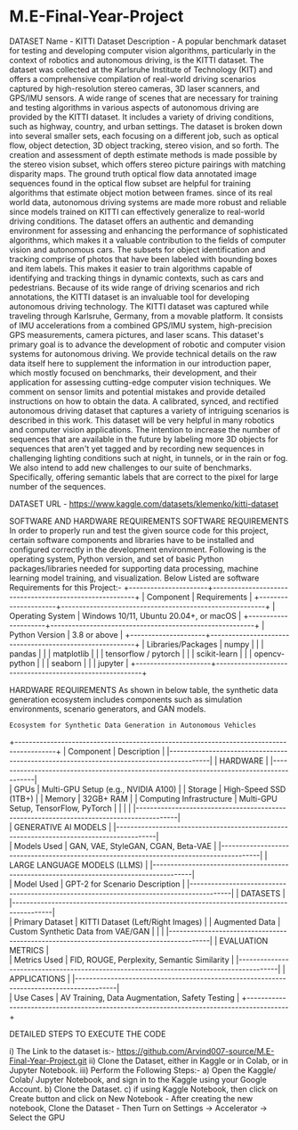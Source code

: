 # M.E-Final-Year-Project
DATASET
Name - KITTI Dataset
Description -
	A popular benchmark dataset for testing and developing computer vision algorithms, particularly in the context of robotics and autonomous 
	driving, is the KITTI dataset. The dataset was collected at the Karlsruhe Institute of Technology (KIT) and offers a comprehensive compilation 
	of real-world driving scenarios captured by high-resolution stereo cameras, 3D laser scanners, and GPS/IMU sensors. 
	A wide range of scenes that are necessary for training and testing algorithms in various aspects of autonomous driving are provided by the 
	KITTI dataset. It includes a variety of driving conditions, such as highway, country, and urban settings. The dataset is broken down into 
	several smaller sets, each focusing on a different job, such as optical flow, object detection, 3D object tracking, stereo vision, and so forth.
	The creation and assessment of depth estimate methods is made possible by the stereo vision subset, which offers stereo picture pairings 
	with matching disparity maps. The ground truth optical flow data annotated image sequences found in the optical flow subset are helpful 
	for training algorithms that estimate object motion between frames. since of its real world data, autonomous driving systems are made more 
	robust and reliable since models trained on KITTI can effectively generalize to real-world driving conditions. The dataset offers an authentic 
	and demanding environment for assessing and enhancing the performance of sophisticated algorithms, which makes it a valuable contribution to 
	the fields of computer vision and autonomous cars. The subsets for object identification and tracking comprise of photos that have been labeled 
	with bounding boxes and item labels. This makes it easier to train algorithms capable of identifying and tracking things in dynamic contexts, 
	such as cars and pedestrians. Because of its wide range of driving scenarios and rich annotations, the KITTI dataset is an invaluable tool for 
	developing autonomous driving technology. The KITTI dataset was captured while traveling through Karlsruhe, Germany, from a movable platform. 
	It consists of IMU accelerations from a combined GPS/IMU system, high-precision GPS measurements, camera pictures, and laser scans. 
	This dataset's primary goal is to advance the development of robotic and computer vision systems for autonomous driving. We provide 
	technical details on the raw data itself here to supplement the information in our introduction paper, which mostly focused on benchmarks, 
	their development, and their application for assessing cutting-edge computer vision techniques. We comment on sensor limits and potential 
	mistakes and provide detailed instructions on how to obtain the data. A calibrated, synced, and rectified autonomous driving dataset that 
	captures a variety of intriguing scenarios is described in this work. This dataset will be very helpful in many robotics and computer vision 
	applications. The intention to increase the number of sequences that are available in the future by labeling more 3D objects for sequences 
	that aren't yet tagged and by recording new sequences in challenging lighting conditions such at night, in tunnels, or in the rain or fog. 
	We also intend to add new challenges to our suite of benchmarks. Specifically, offering semantic labels that are correct to the pixel for 
	large number of the sequences.

DATASET URL - https://www.kaggle.com/datasets/klemenko/kitti-dataset

SOFTWARE AND HARDWARE REQUIREMENTS
SOFTWARE REQUIREMENTS
In order to properly run and test the given source code for this project, certain software components and libraries have to be installed 
and configured correctly in the development environment. Following is the operating system, Python version, and set of basic Python 
packages/libraries needed for supporting data processing, machine learning model training, and visualization. Below Listed are software Requirements 
for this Project:- 
+----------------------+--------------------------------------------------------+
| Component           | Requirements                                            |
+---------------------+---------------------------------------------------------+
| Operating System    | Windows 10/11, Ubuntu 20.04+, or macOS                  |
+---------------------+---------------------------------------------------------+
| Python Version      | 3.8 or above                                            |
+---------------------+---------------------------------------------------------+
| Libraries/Packages  | numpy                                                   |
|                     | pandas                                                  |
|                     | matplotlib                                              |
|                     | tensorflow / pytorch                                    |
|                     | scikit-learn                                            |
|                     | opencv-python                                           |
|                     | seaborn                                                 |
|                     | jupyter                                                 |
+---------------------+---------------------------------------------------------+

HARDWARE REQUIREMENTS
As shown in below table, the synthetic data generation ecosystem includes components such as simulation environments, scenario 
generators, and GAN models.

	Ecosystem for Synthetic Data Generation in Autonomous Vehicles

+-----------------------------------------------------------------------------------------+
| Component                | Description                                                  |
|-----------------------------------------------------------------------------------------|
|         			     HARDWARE                                                         |
|-----------------------------------------------------------------------------------------|                                                              
| GPUs                     | Multi-GPU Setup (e.g., NVIDIA A100)                          |
| Storage                  | High-Speed SSD (1TB+)                                        |
| Memory                   | 32GB+ RAM                                                    |
| Computing Infrastructure | Multi-GPU Setup, TensorFlow, PyTorch                         |
|                          |                                                              |
|-----------------------------------------------------------------------------------------|                                                                                       
|                   GENERATIVE AI MODELS                                                  |
|-----------------------------------------------------------------------------------------|                                                              
| Models Used              | GAN, VAE, StyleGAN, CGAN, Beta-VAE                           |
|-----------------------------------------------------------------------------------------|
|                LARGE LANGUAGE MODELS (LLMS)                                             |
|-----------------------------------------------------------------------------------------|         
| Model Used               | GPT-2 for Scenario Description                               |
|-----------------------------------------------------------------------------------------|
|                       DATASETS                                                          | 
|-----------------------------------------------------------------------------------------|                                                            
| Primary Dataset          | KITTI Dataset (Left/Right Images)                            |
| Augmented Data           | Custom Synthetic Data from VAE/GAN                           |
|                                                                                         |
|-----------------------------------------------------------------------------------------|
|                  EVALUATION METRICS                                                     |                                                              
| Metrics Used             | FID, ROUGE, Perplexity, Semantic Similarity                  |
|-----------------------------------------------------------------------------------------|
|                     APPLICATIONS                                                        | 
|-----------------------------------------------------------------------------------------|                                                             
| Use Cases                | AV Training, Data Augmentation, Safety Testing               |
+-----------------------------------------------------------------------------------------+

DETAILED STEPS TO EXECUTE THE CODE

i)  The Link to the dataset is:- https://github.com/Arvind007-source/M.E-Final-Year-Project.git
ii) Clone the Dataset, either in Kaggle or in Colab, or in Jupyter Notebook.
iii) Perform the Following Steps:-
    a) Open the Kaggle/ Colab/ Jupyter Notebook, and sign in to the Kaggle using your Google Account.
    b) Clone the Dataset.
    c) if using Kaggle Notebook, then click on Create button and click on New Notebook
        - After creating the new notebook,  Clone the Dataset
        - Then Turn on Settings -> Accelerator -> Select the GPU  

